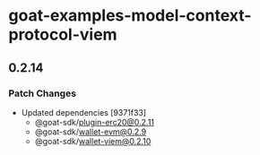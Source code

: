 # goat-examples-model-context-protocol-viem

## 0.2.14

### Patch Changes

- Updated dependencies [9371f33]
  - @goat-sdk/plugin-erc20@0.2.11
  - @goat-sdk/wallet-evm@0.2.9
  - @goat-sdk/wallet-viem@0.2.10
